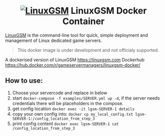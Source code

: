 <h1 align="center">
  <br>
  <a href="https://linuxgsm.com"><img src="https://i.imgur.com/Eoh1jsi.jpg" alt="LinuxGSM"></a>
  LinuxGSM Docker Container
  </h1>

[LinuxGSM](https://linuxgsm.com) is the command-line tool for quick, simple deployment and management of Linux dedicated game servers.

  > This docker image is under development and not officialy supported.

A dockerised version of LinuxGSM https://linuxgsm.com
Dockerhub https://hub.docker.com/r/gameservermanagers/linuxgsm-docker/

## How to use:

1. Choose your servercode and replace in below
2. start `docker-compose -f examples/SERVER.yml up -d`, if the server needs credentials there will be placeholders in the compose.
3. get config location `docker exec -it lgsm-SERVER-1 details`
4. copy your own config into: `docker cp my_local_config.txt lgsm-SERVER-1:/config_location_from_step_3`
5. print config content `docker exec lgsm-SERVER-1 cat /config_location_from_step_3`


